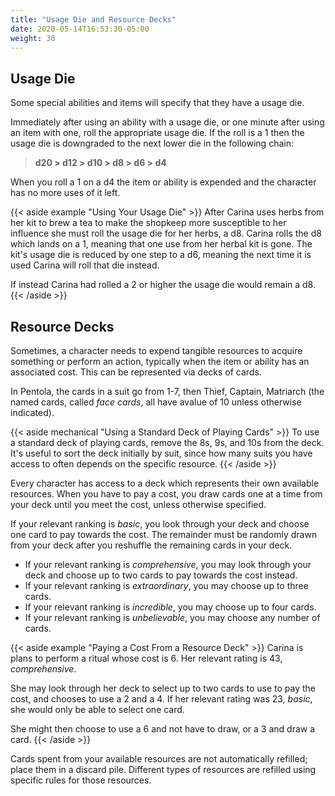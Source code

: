 ```yaml
---
title: "Usage Die and Resource Decks"
date: 2020-05-14T16:53:30-05:00
weight: 30
---
```


## Usage Die

Some special abilities and items will specify that they have a usage die.

Immediately after using an ability with a usage die, or one minute after using an item with one, roll the appropriate usage die.
If the roll is a 1 then the usage die is downgraded to the next lower die in the following chain:

> **d20 > d12 > d10 > d8 > d6 > d4**

When you roll a 1 on a d4 the item or ability is expended and the character has no more uses of it left.

{{< aside example "Using Your Usage Die" >}}
After Carina uses herbs from her kit to brew a tea to make the shopkeep more susceptible to her influence she must roll the usage die for her herbs, a d8.
Carina rolls the d8 which lands on a 1, meaning that one use from her herbal kit is gone.
The kit's usage die is reduced by one step to a d6, meaning the next time it is used Carina will roll that die instead.

If instead Carina had rolled a 2 or higher the usage die would remain a d8.
{{< /aside >}}

## Resource Decks

Sometimes, a character needs to expend tangible resources to acquire something or perform an action, typically when the item or ability has an associated cost.
This can be represented via decks of cards.

In Pentola, the cards in a suit go from 1-7, then Thief, Captain, Matriarch (the named cards, called _face cards_, all have avalue of 10 unless otherwise indicated).

{{< aside mechanical "Using a Standard Deck of Playing Cards" >}}
To use a standard deck of playing cards, remove the 8s, 9s, and 10s from the deck.
It's useful to sort the deck initially by suit, since how many suits you have access to often depends on the specific resource.
{{< /aside >}}

Every character has access to a deck which represents their own available resources.
When you have to pay a cost, you draw cards one at a time from your deck until you meet the cost, unless otherwise specified.

If your relevant ranking is _basic_, you look through your deck and choose one card to pay towards the cost.
The remainder must be randomly drawn from your deck after you reshuffle the remaining cards in your deck.

- If your relevant ranking is _comprehensive_, you may look through your deck and choose up to two cards to pay towards the cost instead.
- If your relevant ranking is _extraordinary_, you may choose up to three cards.
- If your relevant ranking is _incredible_, you may choose up to four cards.
- If your relevant ranking is _unbelievable_, you may choose any number of cards.

{{< aside example "Paying a Cost From a Resource Deck" >}}
Carina is plans to perform a ritual whose cost is 6.
Her relevant rating is 43, _comprehensive_.

She may look through her deck to select up to two cards to use to pay the cost, and chooses to use a 2 and a 4.
If her relevant rating was 23, _basic_, she would only be able to select one card.

She might then choose to use a 6 and not have to draw, or a 3 and draw a card.
{{< /aside >}}

Cards spent from your available resources are not automatically refilled; place them in a discard pile.
Different types of resources are refilled using specific rules for those resources.
